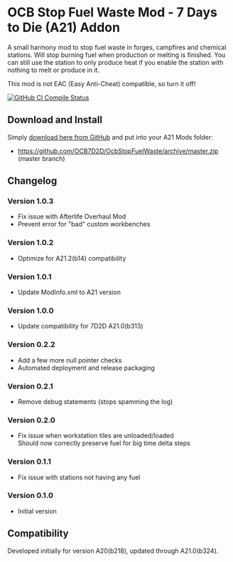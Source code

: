 # OCB Stop Fuel Waste Mod - 7 Days to Die (A21) Addon

A small harmony mod to stop fuel waste in forges, campfires and
chemical stations. Will stop burning fuel when production or melting
is finished. You can still use the station to only produce heat if
you enable the station with nothing to melt or produce in it.

This mod is not EAC (Easy Anti-Cheat) compatible, so turn it off!

[![GitHub CI Compile Status][3]][2]

## Download and Install

Simply [download here from GitHub][1] and put into your A21 Mods folder:

- https://github.com/OCB7D2D/OcbStopFuelWaste/archive/master.zip (master branch)

## Changelog

### Version 1.0.3

- Fix issue with Afterlife Overhaul Mod
- Prevent error for "bad" custom workbenches

### Version 1.0.2

- Optimize for A21.2(b14) compatibility

### Version 1.0.1

- Update ModInfo.xml to A21 version

### Version 1.0.0

- Update compatibility for 7D2D A21.0(b313)

### Version 0.2.2

- Add a few more null pointer checks
- Automated deployment and release packaging

### Version 0.2.1

- Remove debug statements (stops spamming the log)

### Version 0.2.0

- Fix issue when workstation tiles are unloaded/loaded  
  Should now correctly preserve fuel for big time delta steps

### Version 0.1.1

- Fix issue with stations not having any fuel

### Version 0.1.0

- Initial version

## Compatibility

Developed initially for version A20(b218), updated through A21.0(b324).

[1]: https://github.com/OCB7D2D/OcbStopFuelWaste/releases
[2]: https://github.com/OCB7D2D/OcbStopFuelWaste/actions/workflows/ci.yml
[3]: https://github.com/OCB7D2D/OcbStopFuelWaste/actions/workflows/ci.yml/badge.svg
